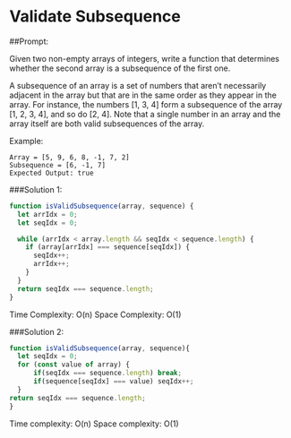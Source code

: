 # Validate Subsequence

##Prompt:

Given two non-empty arrays of integers, write a function that determines whether the second array is a subsequence of the first one.

A subsequence of an array is a set of numbers that aren’t necessarily adjacent in the array but that are in the same order as they appear in the array. For instance, the numbers [1, 3, 4] form a subsequence of the array [1, 2, 3, 4], and so do [2, 4]. Note that a single number in an array and the array itself are both valid subsequences of the array.

Example:

```
Array = [5, 9, 6, 8, -1, 7, 2]
Subsequence = [6, -1, 7]
Expected Output: true
```

###Solution 1:
```js
function isValidSubsequence(array, sequence) {
  let arrIdx = 0;
  let seqIdx = 0;

  while (arrIdx < array.length && seqIdx < sequence.length) {
    if (array[arrIdx] === sequence[seqIdx]) {
      seqIdx++;
      arrIdx++;
    }
  }
  return seqIdx === sequence.length;
}
```
Time Complexity: O(n)
Space Complexity: O(1)

###Solution 2:
```js
function isValidSubsequence(array, sequence){
  let seqIdx = 0;
  for (const value of array) {
      if(seqIdx === sequence.length) break;
      if(sequence[seqIdx] === value) seqIdx++;
  }
return seqIdx === sequence.length;
}
```
Time complexity: O(n)
Space complexity: O(1)

